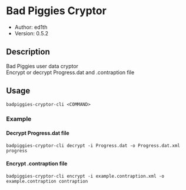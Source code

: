 # Bad Piggies Cryptor

* Author: ed1th
* Version: 0.5.2

## Description
Bad Piggies user data cryptor<br>
Encrypt or decrypt Progress.dat and .contraption file

## Usage
`badpiggies-cryptor-cli <COMMAND>`

### Example
#### Decrypt Progress.dat file
`badpiggies-cryptor-cli decrypt -i Progress.dat -o Progress.dat.xml progress`
#### Encrypt .contraption file
`badpiggies-cryptor-cli encrypt -i example.contraption.xml -o example.contraption contraption`
